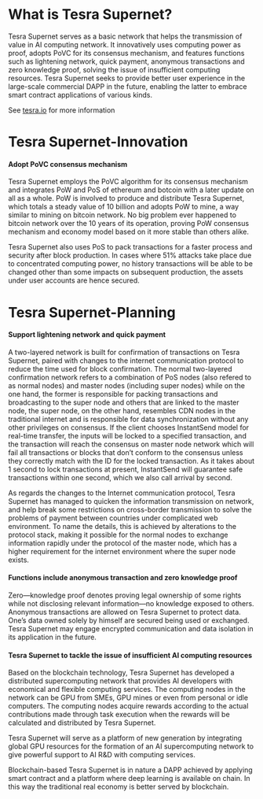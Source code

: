 What is Tesra Supernet?
=====================================
Tesra Supernet serves as a basic network that helps the transmission of value in AI computing network. It innovatively uses computing power as proof, adopts PoVC for its consensus mechanism, and features functions such as lightening network, quick payment, anonymous transactions and zero knowledge proof, solving the issue of insufficient computing resources. Tesra Supernet seeks to provide better user experience in the large-scale commercial DAPP in the future, enabling the latter to embrace smart contract applications of various kinds.<br/>

See [tesra.io](http://www.tesra.io) for more information
  
Tesra Supernet-Innovation
=====================================
#### Adopt PoVC consensus mechanism
Tesra Supernet employs the PoVC algorithm for its consensus mechanism and integrates PoW and PoS of  ethereum and botcoin with a later update on all as a whole. PoW is involved to produce and distribute Tesra Supernet, which totals a steady value of 10 billion and adopts PoW to mine, a way similar to mining on bitcoin network. No big problem ever happened to bitcoin network over the 10 years of its operation, proving PoW consensus mechanism and economy model based on it more stable than others alike.<br/>

Tesra Supernet also uses PoS to pack transactions for a faster process and security after block production. In cases where 51% attacks take place due to concentrated computing power, no history transactions will be able to be  changed other than some impacts on subsequent production, the assets under user accounts are hence secured.

Tesra Supernet-Planning
=====================================
#### Support lightening network and quick payment
A two-layered network is built for confirmation of transactions on Tesra Supernet, paired with changes to the internet communication protocol to reduce the time used for block confirmation. The normal two-layered confirmation network refers to a combination of PoS nodes (also refered to as normal nodes) and master nodes (including super nodes) while on the one hand, the former is responsible for packing transactions and broadcasting to the super node and others that are linked to the master node, the super node, on the other hand, resembles CDN nodes in the traditional internet and is responsible for data synchronization without any other privileges on consensus. If the client chooses InstantSend model for real-time transfer, the inputs will be locked to a specified transaction, and the transaction will reach the consensus on master node network which will fail all transactions or blocks that don’t conform to the consensus unless they correctly match with the ID for the locked transaction. As it takes about 1 second to lock transactions at present, InstantSend will guarantee safe transactions within one second, which we also call arrival by second.<br/>

As regards the changes to the Internet communication protocol, Tesra Supernet has managed to quicken the information transmission on network, and help break some restrictions on cross-border transmission to solve the problems of payment between countries under complicated web environment. To name the details, this is achieved by alterations to the protocol stack, making it possible for the normal nodes to exchange information rapidly under the protocol of the master node, which has a higher requirement for the internet environment where the super node exists.

#### Functions include anonymous transaction and zero knowledge proof
Zero—knowledge proof denotes proving legal ownership of some rights while not disclosing relevant information—no knowledge exposed to others. Anonymous transactions are allowed on Tesra Supernet to protect data. One’s data owned solely by himself are secured being used or exchanged. Tesra Supernet may engage encrypted communication and data isolation in its application in the future.<br/>

#### Tesra Supernet to tackle the issue of insufficient AI computing resources
Based on the blockchain technology, Tesra Supernet has developed a distributed supercomputing network that provides AI developers with economical and flexible computing services. The computing nodes in the network can be GPU from SMEs, GPU mines or even from personal or idle computers. The computing nodes acquire rewards according to the actual contributions made through task execution when the rewards will be calculated and distributed by Tesra Supernet.<br/>

Tesra Supernet will serve as a platform of new generation by integrating global GPU resources for the formation of an AI supercomputing network to give powerful support to AI R&D with computing services.<br/>

Blockchain-based Tesra Supernet is in nature a DAPP achieved by applying smart contract and a platform where deep learning is available on chain. In this way the traditional real economy is better served by blockchain.
